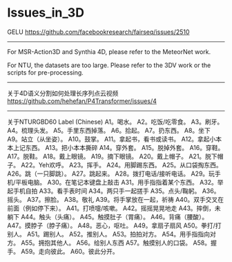 # Issues_in_3D

GELU
https://github.com/facebookresearch/fairseq/issues/2510

---
For MSR-Action3D and Synthia 4D, please refer to the MeteorNet work.

For NTU, the datasets are too large. Please refer to the 3DV work or the scripts for pre-processing.

---
关于4D语义分割如何处理长序列点云视频  https://github.com/hehefan/P4Transformer/issues/4

---
关于NTURGBD60 Label (Chinese)
A1。喝水。
A2。吃饭/吃零食。
A3。刷牙。
A4。梳理头发。
A5。手里东西掉落。
A6。拾起。
A7。扔东西。
A8。坐下
A9。站立（从坐姿）。
A10。鼓掌。
A11。拿起书，看书或读书。
A12。拿起小本本上记东西。
A13。把小本本撕碎
A14。穿外套。
A15。脱掉外套。
A16。穿鞋。
A17。脱鞋。
A18。戴上眼镜。
A19。摘下眼镜。
A20。戴上帽子。
A21。脱下帽子。
A22。Yeh欢呼。
A23。挥手。
A24。用脚踢东西。
A25。从口袋掏东西。
A26。跳（一只脚跳）。
A27。跳起来。
A28。拨打电话/接听电话。
A29。玩手机/平板电脑。
A30。在笔记本键盘上敲击
A31。用手指指着某个东西。
A32。举起手机自拍
A33。看手表时间
A34。两只手一起搓手
A35。点头/鞠躬。
A36。摇头。
A37。擦脸。
A38。敬礼
A39。将手掌放在一起，祈祷
A40。双手交叉在前面（例如停下来）。
A41。打喷嚏/咳嗽。
A42。摇摇晃晃地走
A43。摔倒，未躺下
A44。触头（头痛）。
A45。触摸肚子（胃痛）。
A46。背痛（腰酸）。
A47。摸脖子（脖子痛）。
A48。恶心，呕吐。
A49。拿扇子扇风
A50。拳打/打别人。
A51。踢别人。
A52。推别人。
A53。拍拍对方。
A54。用手指指向对方。
A55。拥抱其他人。
A56。给别人东西
A57。触摸别人的口袋。
A58。握手。
A59。走向彼此。
A60。彼此分开。
